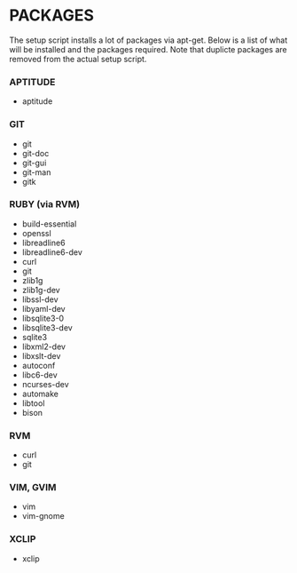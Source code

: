 # PACKAGES

The setup script installs a lot of packages via apt-get. Below is a list of what will be installed and the packages required. Note that duplicte packages are removed from the actual setup script.

### APTITUDE

* aptitude

### GIT

* git 
* git-doc
* git-gui
* git-man
* gitk

### RUBY (via RVM)

* build-essential 
* openssl 
* libreadline6 
* libreadline6-dev
* curl
* git
* zlib1g
* zlib1g-dev
* libssl-dev
* libyaml-dev
* libsqlite3-0
* libsqlite3-dev
* sqlite3
* libxml2-dev
* libxslt-dev
* autoconf
* libc6-dev
* ncurses-dev
* automake
* libtool
* bison

### RVM

* curl
* git

### VIM, GVIM

* vim
* vim-gnome

### XCLIP

* xclip
